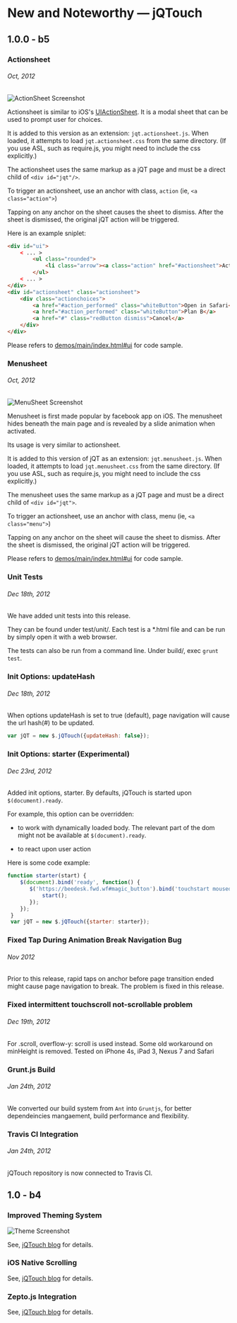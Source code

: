 # New and Noteworthy — jQTouch

## 1.0.0 - b5

### Actionsheet

###### Oct, 2012

![ActionSheet Screenshot][9]

Actionsheet is similar to iOS's [UIActionSheet][2]. It is a modal sheet that can be used to prompt user for choices. 

It is added to this version as an extension: `jqt.actionsheet.js`. When loaded, it attempts to load `jqt.actionsheet.css` from the same directory. (If you use ASL, such as require.js, you might need to include the css explicitly.) 

The actionsheet uses the same markup as a jQT page and must be a direct child of `<div id="jqt"/>`.

To trigger an actionsheet, use an anchor with class, `action` (ie, `<a class="action">`) 

Tapping on any anchor on the sheet causes the sheet to dismiss. After the sheet is dismissed, the original jQT action will be triggered. 

Here is an example sniplet:

```html    
<div id="ui">
    < ... >
        <ul class="rounded">
            <li class="arrow"><a class="action" href="#actionsheet">Action</a></li>
        </ul>
    < ... >
</div>
<div id="actionsheet" class="actionsheet">
    <div class="actionchoices">
        <a href="#action_performed" class="whiteButton">Open in Safari</a>
        <a href="#action_performed" class="whiteButton">Plan B</a>
        <a href="#" class="redButton dismiss">Cancel</a>
    </div>
</div>
```

Please refers to [demos/main/index.html#ui][4] for code sample.

### Menusheet

###### Oct, 2012

![MenuSheet Screenshot][10] 

Menusheet is first made popular by facebook app on iOS. The menusheet hides beneath the main page and is revealed by a slide animation when activated.

Its usage is very similar to actionsheet. 

It is added to this version of jQT as an extension: `jqt.menusheet.js`. When loaded, it attempts to load `jqt.menusheet.css` from the same directory. (If you use ASL, such as require.js, you might need to include the css explicitly.) 

The menusheet uses the same markup as a jQT page and must be a direct child of `<div id="jqt">`. 

To trigger an actionsheet, use an anchor with class, menu (ie, `<a class="menu">`) 

Tapping on any anchor on the sheet will cause the sheet to dismiss. After the sheet is dismissed, the original jQT action will be triggered. 

Please refers to [demos/main/index.html#ui][4] for code sample. 

### Unit Tests

###### Dec 18th, 2012

We have added unit tests into this release.

They can be found under test/unit/. Each test is a *.html file and can be run by simply open it with a web browser.

The tests can also be run from a command line. Under build/, exec `grunt test`.

### Init Options: updateHash

###### Dec 18th, 2012

When options updateHash is set to true (default), page navigation will cause the url hash(#) to be updated.

```javascript
var jQT = new $.jQTouch({updateHash: false});
```                      

### Init Options: starter (Experimental)

###### Dec 23rd, 2012

Added init options, starter. By defaults, jQTouch is started upon `$(document).ready`.

For example, this option can be overridden:

- to work with dynamically loaded body. The relevant part of the dom might not be available at `$(document).ready`.

- to react upon user action

Here is some code example:

```javascript
function starter(start) {
    $(document).bind('ready', function() {
       $('https://beedesk.fwd.wf#magic_button').bind('touchstart mousedown', function() {
           start();
       });
    });
 }
 var jQT = new $.jQTouch({starter: starter});  
```

### Fixed Tap During Animation Break Navigation Bug

###### Nov 2012

Prior to this release, rapid taps on anchor before page transition ended might cause page navigation to break. The problem is fixed in this release.

### Fixed intermittent touchscroll not-scrollable problem

###### Dec 19th, 2012

For .scroll, overflow-y: scroll is used instead. Some old workaround on minHeight is removed. Tested on iPhone 4s, iPad 3, Nexus 7 and Safari


### Grunt.js Build

###### Jan 24th, 2012

We converted our build system from `Ant` into `Gruntjs`, for better dependeincies mangaement, build performance and flexibility. 

### Travis CI Integration

###### Jan 24th, 2012

jQTouch repository is now connected to Travis CI.

## 1.0 - b4

### Improved Theming System

![Theme Screenshot][3]

See, [jQTouch blog][6] for details.

### iOS Native Scrolling

See, [jQTouch blog][7] for details.

### Zepto.js Integration

See, [jQTouch blog][8] for details.

 [1]: images/ActionSheet_Small.png
 [2]: http://developer.apple.com/library/ios/#documentation/uikit/reference/UIActionSheet_Class/Reference/Reference.html
 [3]: http://25.media.tumblr.com/tumblr_lwknln4IbI1qa206po1_500.png
 [4]: demos/main/index.html#ui
 [6]: http://blog.jqtouch.com/post/14579716419/improved-theming
 [7]: http://blog.jqtouch.com/post/14586457670/ios5-scrolling
 [8]: http://blog.jqtouch.com/post/14576505296/zepto-js
 [9]: https://raw.github.com/senchalabs/jQTouch/gh-pages/screenshots/ActionSheet_Small.png
 [10]: https://raw.github.com/senchalabs/jQTouch/gh-pages/screenshots/MenuSheet_Small.png
